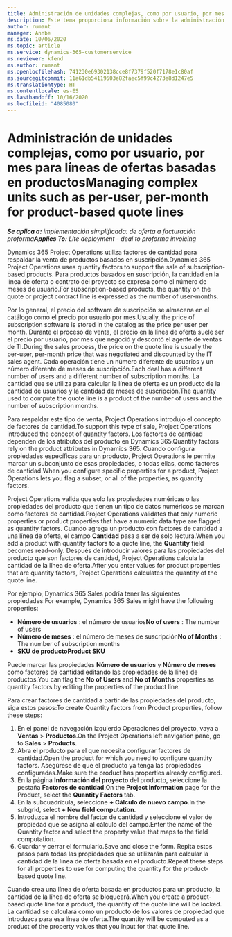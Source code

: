 ```yaml
---
title: Administración de unidades complejas, como por usuario, por mes para líneas de ofertas basadas en productos
description: Este tema proporciona información sobre la administración de unidades complejas para líneas de oferta basadas en productos.
author: rumant
manager: Annbe
ms.date: 10/06/2020
ms.topic: article
ms.service: dynamics-365-customerservice
ms.reviewer: kfend
ms.author: rumant
ms.openlocfilehash: 741230e69302138cce8f7379f520f7178e1c80af
ms.sourcegitcommit: 11a61db54119503e82faec5f99c4273e8d1247e5
ms.translationtype: HT
ms.contentlocale: es-ES
ms.lasthandoff: 10/16/2020
ms.locfileid: "4085080"
---
```

# <a name="managing-complex-units-such-as-per-user-per-month-for-product-based-quote-lines"></a><span data-ttu-id="143c5-103">Administración de unidades complejas, como por usuario, por mes para líneas de ofertas basadas en productos</span><span class="sxs-lookup"><span data-stu-id="143c5-103">Managing complex units such as per-user, per-month for product-based quote lines</span></span>

<span data-ttu-id="143c5-104">_**Se aplica a:** implementación simplificada: de oferta a facturación proforma_</span><span class="sxs-lookup"><span data-stu-id="143c5-104">_**Applies To:** Lite deployment - deal to proforma invoicing_</span></span>

<span data-ttu-id="143c5-105">Dynamics 365 Project Operations utiliza factores de cantidad para respaldar la venta de productos basados ​​en suscripción.</span><span class="sxs-lookup"><span data-stu-id="143c5-105">Dynamics 365 Project Operations uses quantity factors to support the sale of subscription-based products.</span></span> <span data-ttu-id="143c5-106">Para productos basados ​​en suscripción, la cantidad en la línea de oferta o contrato del proyecto se expresa como el número de meses de usuario.</span><span class="sxs-lookup"><span data-stu-id="143c5-106">For subscription-based products, the quantity on the quote or project contract line is expressed as the number of user-months.</span></span>

<span data-ttu-id="143c5-107">Por lo general, el precio del software de suscripción se almacena en el catálogo como el precio por usuario por mes.</span><span class="sxs-lookup"><span data-stu-id="143c5-107">Usually, the price of subscription software is stored in the catalog as the price per user per month.</span></span> <span data-ttu-id="143c5-108">Durante el proceso de venta, el precio en la línea de oferta suele ser el precio por usuario, por mes que negoció y descontó el agente de ventas de TI.</span><span class="sxs-lookup"><span data-stu-id="143c5-108">During the sales process, the price on the quote line is usually the per-user, per-month price that was negotiated and discounted by the IT sales agent.</span></span> <span data-ttu-id="143c5-109">Cada operación tiene un número diferente de usuarios y un número diferente de meses de suscripción.</span><span class="sxs-lookup"><span data-stu-id="143c5-109">Each deal has a different number of users and a different number of subscription months.</span></span> <span data-ttu-id="143c5-110">La cantidad que se utiliza para calcular la línea de oferta es un producto de la cantidad de usuarios y la cantidad de meses de suscripción.</span><span class="sxs-lookup"><span data-stu-id="143c5-110">The quantity used to compute the quote line is a product of the number of users and the number of subscription months.</span></span>

<span data-ttu-id="143c5-111">Para respaldar este tipo de venta, Project Operations introdujo el concepto de factores de cantidad.</span><span class="sxs-lookup"><span data-stu-id="143c5-111">To support this type of sale, Project Operations introduced the concept of quantity factors.</span></span> <span data-ttu-id="143c5-112">Los factores de cantidad dependen de los atributos del producto en Dynamics 365.</span><span class="sxs-lookup"><span data-stu-id="143c5-112">Quantity factors rely on the product attributes in Dynamics 365.</span></span> <span data-ttu-id="143c5-113">Cuando configura propiedades específicas para un producto, Project Operations le permite marcar un subconjunto de esas propiedades, o todas ellas, como factores de cantidad.</span><span class="sxs-lookup"><span data-stu-id="143c5-113">When you configure specific properties for a product, Project Operations lets you flag a subset, or all of the properties, as quantity factors.</span></span>

<span data-ttu-id="143c5-114">Project Operations valida que solo las propiedades numéricas o las propiedades del producto que tienen un tipo de datos numéricos se marcan como factores de cantidad.</span><span class="sxs-lookup"><span data-stu-id="143c5-114">Project Operations validates that only numeric properties or product properties that have a numeric data type are flagged as quantity factors.</span></span> <span data-ttu-id="143c5-115">Cuando agrega un producto con factores de cantidad a una línea de oferta, el campo **Cantidad** pasa a ser de solo lectura.</span><span class="sxs-lookup"><span data-stu-id="143c5-115">When you add a product with quantity factors to a quote line, the **Quantity** field becomes read-only.</span></span> <span data-ttu-id="143c5-116">Después de introducir valores para las propiedades del producto que son factores de cantidad, Project Operations calcula la cantidad de la línea de oferta.</span><span class="sxs-lookup"><span data-stu-id="143c5-116">After you enter values for product properties that are quantity factors, Project Operations calculates the quantity of the quote line.</span></span>

<span data-ttu-id="143c5-117">Por ejemplo, Dynamics 365 Sales podría tener las siguientes propiedades:</span><span class="sxs-lookup"><span data-stu-id="143c5-117">For example, Dynamics 365 Sales might have the following properties:</span></span>

- <span data-ttu-id="143c5-118">**Número de usuarios** : el número de usuarios</span><span class="sxs-lookup"><span data-stu-id="143c5-118">**No of users** : The number of users</span></span>
- <span data-ttu-id="143c5-119">**Número de meses** : el número de meses de suscripción</span><span class="sxs-lookup"><span data-stu-id="143c5-119">**No of Months** : The number of subscription months</span></span>
- <span data-ttu-id="143c5-120">**SKU de producto**</span><span class="sxs-lookup"><span data-stu-id="143c5-120">**Product SKU**</span></span>

<span data-ttu-id="143c5-121">Puede marcar las propiedades **Número de usuarios** y **Número de meses** como factores de cantidad editando las propiedades de la línea de productos.</span><span class="sxs-lookup"><span data-stu-id="143c5-121">You can flag the **No of Users** and **No of Months** properties as quantity factors by editing the properties of the product line.</span></span>

<span data-ttu-id="143c5-122">Para crear factores de cantidad a partir de las propiedades del producto, siga estos pasos:</span><span class="sxs-lookup"><span data-stu-id="143c5-122">To create Quantity factors from Product properties, follow these steps:</span></span>

1. <span data-ttu-id="143c5-123">En el panel de navegación izquierdo Operaciones del proyecto, vaya a **Ventas** > **Productos**.</span><span class="sxs-lookup"><span data-stu-id="143c5-123">On the Project Operations left navigation pane, go to **Sales** > **Products**.</span></span>
2. <span data-ttu-id="143c5-124">Abra el producto para el que necesita configurar factores de cantidad.</span><span class="sxs-lookup"><span data-stu-id="143c5-124">Open the product for which you need to configure quantity factors.</span></span> <span data-ttu-id="143c5-125">Asegúrese de que el producto ya tenga las propiedades configuradas.</span><span class="sxs-lookup"><span data-stu-id="143c5-125">Make sure the product has properties already configured.</span></span>
3. <span data-ttu-id="143c5-126">En la página **Información del proyecto** del producto, seleccione la pestaña **Factores de cantidad**.</span><span class="sxs-lookup"><span data-stu-id="143c5-126">On the **Project Information** page for the Product, select the **Quantity Factors** tab.</span></span>
4. <span data-ttu-id="143c5-127">En la subcuadrícula, seleccione **+ Cálculo de nuevo campo**.</span><span class="sxs-lookup"><span data-stu-id="143c5-127">In the subgrid, select **+ New field computation**.</span></span>
5. <span data-ttu-id="143c5-128">Introduzca el nombre del factor de cantidad y seleccione el valor de propiedad que se asigna al cálculo del campo.</span><span class="sxs-lookup"><span data-stu-id="143c5-128">Enter the name of the Quantity factor and select the property value that maps to the field computation.</span></span>
6. <span data-ttu-id="143c5-129">Guardar y cerrar el formulario.</span><span class="sxs-lookup"><span data-stu-id="143c5-129">Save and close the form.</span></span> <span data-ttu-id="143c5-130">Repita estos pasos para todas las propiedades que se utilizarán para calcular la cantidad de la línea de oferta basada en el producto.</span><span class="sxs-lookup"><span data-stu-id="143c5-130">Repeat these steps for all properties to use for computing the quantity for the product-based quote line.</span></span>

<span data-ttu-id="143c5-131">Cuando crea una línea de oferta basada en productos para un producto, la cantidad de la línea de oferta se bloqueará.</span><span class="sxs-lookup"><span data-stu-id="143c5-131">When you create a product-based quote line for a product, the quantity of the quote line will be locked.</span></span> <span data-ttu-id="143c5-132">La cantidad se calculará como un producto de los valores de propiedad que introduzca para esa línea de oferta.</span><span class="sxs-lookup"><span data-stu-id="143c5-132">The quantity will be computed as a product of the property values that you input for that quote line.</span></span>

